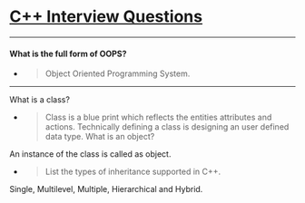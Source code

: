 #  [C++ Interview Questions]()

----

#### What is the full form of OOPS?

- >Object Oriented Programming System.

----------
What is a class?

- >Class is a blue print which reflects the entities attributes and actions. Technically defining a class is designing an user defined data type.
What is an object?

An instance of the class is called as object.
- >List the types of inheritance supported in C++.

Single, Multilevel, Multiple, Hierarchical and Hybrid.
